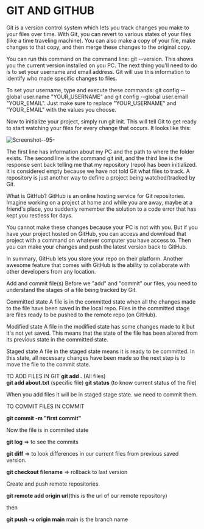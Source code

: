# GIT AND GITHUB

Git is a version control system which lets you track changes you make to your files over time. With Git, you can revert to various states of your files (like a time traveling machine). You can also make a copy of your file, make changes to that copy, and then merge these changes to the original copy.

You can run this command on the command line: git --version. This shows you the current version installed on you PC. The next thing you'll need to do is to set your username and email address. Git will use this information to identify who made specific changes to files.

To set your username, type and execute these commands: git config --global user.name "YOUR_USERNAME" and git config --global user.email "YOUR_EMAIL". Just make sure to replace "YOUR_USERNAME" and "YOUR_EMAIL" with the values you choose.

Now to initialize your project, simply run git init. This will tell Git to get ready to start watching your files for every change that occurs. It looks like this:

![Screenshot--95-](https://github.com/user-attachments/assets/45f4130a-a7e9-48e2-8ed3-c96ef5b36b02)

The first line has information about my PC and the path to where the folder exists. The second line is the command git init, and the third line is the response sent back telling me that my repository (repo) has been initialized. It is considered empty because we have not told Git what files to track. A repository is just another way to define a project being watched/tracked by Git.

What is GitHub?
GitHub is an online hosting service for Git repositories. Imagine working on a project at home and while you are away, maybe at a friend's place, you suddenly remember the solution to a code error that has kept you restless for days.

You cannot make these changes because your PC is not with you. But if you have your project hosted on GitHub, you can access and download that project with a command on whatever computer you have access to. Then you can make your changes and push the latest version back to GitHub.

In summary, GitHub lets you store your repo on their platform. Another awesome feature that comes with GitHub is the ability to collaborate with other developers from any location.

Add and commit file(s)
Before we "add" and "commit" our files, you need to understand the stages of a file being tracked by Git.

Committed state
A file is in the committed state when all the changes made to the file have been saved in the local repo. Files in the committed stage are files ready to be pushed to the remote repo (on GitHub).

Modified state
A file in the modified state has some changes made to it but it's not yet saved. This means that the state of the file has been altered from its previous state in the committed state.

Staged state
A file in the staged state means it is ready to be committed. In this state, all necessary changes have been made so the next step is to move the file to the commit state.

TO ADD FILES IN GIT
**git add .** (All files)  
**git add about.txt**  (specific file)
**git status** (to know current status of the file)

When you add files it will be in staged stage state. we need to commit them.

TO COMMIT FILES IN COMMIT

**git commit -m "first commit"**

Now the file is in commited state

**git log** => to see the commits

**git diff** => to look differences in our current files from previous saved version.

**git checkout filename**  => rollback to last version 

Create and push remote repositories.

**git remote add origin url**(this is the url of our remote repository)

then 

**git push -u origin main**  main is the branch name 










